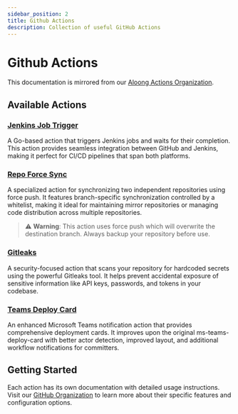 ```yaml
---
sidebar_position: 2
title: Github Actions
description: Collection of useful GitHub Actions
---
```


# Github Actions

This documentation is mirrored from our [Aloong Actions Organization](https://github.com/aloong-actions/.github/blob/main/profile/README.md).

## Available Actions

### [Jenkins Job Trigger](https://github.com/aloong-actions/jenkins-job-trigger)

A Go-based action that triggers Jenkins jobs and waits for their completion. This action provides seamless integration between GitHub and Jenkins, making it perfect for CI/CD pipelines that span both platforms.

### [Repo Force Sync](https://github.com/aloong-actions/repo-force-sync)

A specialized action for synchronizing two independent repositories using force push. It features branch-specific synchronization controlled by a whitelist, making it ideal for maintaining mirror repositories or managing code distribution across multiple repositories.

> ⚠️ **Warning**: This action uses force push which will overwrite the destination branch. Always backup your repository before use.

### [Gitleaks](https://github.com/aloong-actions/gitleaks)

A security-focused action that scans your repository for hardcoded secrets using the powerful Gitleaks tool. It helps prevent accidental exposure of sensitive information like API keys, passwords, and tokens in your codebase.

### [Teams Deploy Card](https://github.com/aloong-actions/teams-deploy-card)

An enhanced Microsoft Teams notification action that provides comprehensive deployment cards. It improves upon the original ms-teams-deploy-card with better actor detection, improved layout, and additional workflow notifications for committers.

## Getting Started

Each action has its own documentation with detailed usage instructions. Visit our [GitHub Organization](https://github.com/aloong-actions) to learn more about their specific features and configuration options.